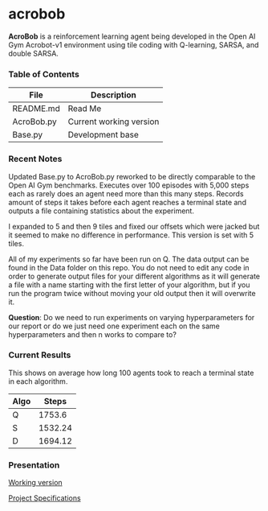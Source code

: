 # acrobob

**AcroBob** is a reinforcement learning agent being developed in the Open AI Gym Acrobot-v1 environment using tile coding with Q-learning, SARSA, and double SARSA.

### Table of Contents

|File|Description|
|-------|----------|
|README.md|Read Me|
|AcroBob.py|Current working version|
|Base.py|Development base|

### Recent Notes
Updated Base.py to AcroBob.py reworked to be directly comparable to the Open AI Gym benchmarks. Executes over 100 episodes with 5,000 steps each as rarely does an agent need more than this many steps. Records amount of steps it takes before each agent reaches a terminal state and outputs a file containing statistics about the experiment.

I expanded to 5 and then 9 tiles and fixed our offsets which were jacked but it seemed to make no difference in performance. This version is set with 5 tiles.

All of my experiments so far have been run on Q. The data output can be found in the Data folder on this repo. You do not need to edit any code in order to generate output files for your different algorithms as it will generate a file with a name starting with the first letter of your algorithm, but if you run the program twice without moving your old output then it will overwrite it.

**Question**: Do we need to run experiments on varying hyperparameters for our report or do we just need one experiment each on the same hyperparameters and then n works to compare to?

### Current Results

This shows on average how long 100 agents took to reach a terminal state in each algorithm.

|Algo|Steps|
|----|-----|
|Q|1753.6|
|S|1532.24|
|D|1694.12|

### Presentation

[Working version](https://docs.google.com/presentation/d/10INKYFpmIKXP7GfELKWysKBvLX78ijg27G1ittbkTAM/edit#slide=id.p)

[Project Specifications](Project%20Specs.pdf)
